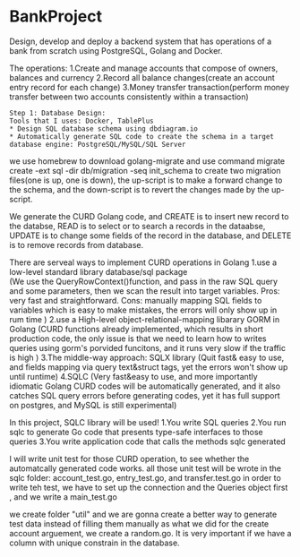 # BankProject
Design, develop and deploy a backend system that has operations of a bank from scratch using PostgreSQL, Golang and Docker.


The operations:
    1.Create and manage accounts that compose of owners, balances and currency
    2.Record all balance changes(create an account entry record for each change)
    3.Money transfer transaction(perform money transfer between two accounts consistently within a transaction)
  
 
    Step 1: Database Design:
    Tools that I uses: Docker, TablePlus
    * Design SQL database schema using dbdiagram.io
    * Automatically generate SQL code to create the schema in a target database engine: PostgreSQL/MySQL/SQL Server

we use homebrew to download golang-migrate and use command     migrate create -ext sql -dir db/migration -seq init_schema   to create two migration files(one is up, one is down), the up-script is to make a forward change to the schema, and the down-script is to revert the changes made by the up-script.

We generate the CURD Golang code, and CREATE is to insert new record to the databse, READ is to select or to search a records in the dataabse, UPDATE is to change some fields of the record in the database, and DELETE is to remove records from database.

There are serveal ways to implement CURD operations in Golang
1.use a low-level standard library database/sql package  
(We use the QueryRowContext()function, and pass in the raw SQL query and some parameters, then we scan the result into target variables. Pros: very fast and straightforward. Cons: manually mapping SQL fields to variables which is easy to make mistakes, the errors will only show up in rum time )
2.use a High-level object-relational-mapping libarary GORM in Golang
(CURD functions already implemented, which results in short production code, the only issue is that we need to learn how to writes queries using gorm's porvided funcitons, and it runs very slow if the traffic is high )
3.The middle-way approach: SQLX library
(Quit fast& easy to use, and fields mapping via query text&struct tags, yet the errors won't show up until runtime)
4.SQLC
(Very fast&easy to use, and more importantly idiomatic Golang CURD codes will be automatically generated, and it also catches SQL query errors before generating codes, yet it has full support on postgres, and MySQL is still experimental)

In this project, SQLC library will be used! 
1.You write SQL queries
2.You run sqlc to generate Go code that presents type-safe interfaces to those queries
3.You write application code that calls the methods sqlc generated

I will write unit test for those CURD operation, to see whether the automatcally generated code works.
all those unit test will be wrote in the sqlc folder: account_test.go, entry_test.go, and transfer.test.go
in order to write teh test, we have to set up the connection and the Queries object first , and we write a main_test.go

we create folder "util" and we are gonna create a better way to generate test data instead of filling them manually as what we did for the create account arguement, we create a random.go. It is very important if we have a column with unique constrain in the database.